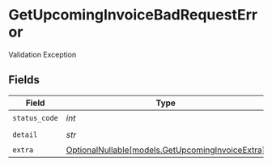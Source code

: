 # GetUpcomingInvoiceBadRequestError

Validation Exception


## Fields

| Field                                                                                    | Type                                                                                     | Required                                                                                 | Description                                                                              |
| ---------------------------------------------------------------------------------------- | ---------------------------------------------------------------------------------------- | ---------------------------------------------------------------------------------------- | ---------------------------------------------------------------------------------------- |
| `status_code`                                                                            | *int*                                                                                    | :heavy_check_mark:                                                                       | N/A                                                                                      |
| `detail`                                                                                 | *str*                                                                                    | :heavy_check_mark:                                                                       | N/A                                                                                      |
| `extra`                                                                                  | [OptionalNullable[models.GetUpcomingInvoiceExtra]](../models/getupcominginvoiceextra.md) | :heavy_minus_sign:                                                                       | N/A                                                                                      |